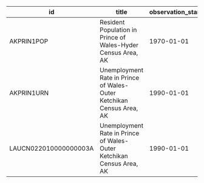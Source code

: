 | id                    | title                                                                | observation_start   | observation_end   |
|-----------------------|----------------------------------------------------------------------|---------------------|-------------------|
| AKPRIN1POP            | Resident Population in Prince of Wales-Hyder Census Area, AK         | 1970-01-01          | 2020-01-01        |
| AKPRIN1URN            | Unemployment Rate in Prince of Wales-Outer Ketchikan Census Area, AK | 1990-01-01          | 2009-12-01        |
| LAUCN022010000000003A | Unemployment Rate in Prince of Wales-Outer Ketchikan Census Area, AK | 1990-01-01          | 2009-01-01        |